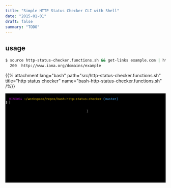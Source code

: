 ```yaml
---
title: "Simple HTTP Status Checker CLI with Shell"
date: "2015-01-01"
draft: false
summary: "TODO"
---
```


## usage

```bash
$ source http-status-checker.functions.sh && get-links example.com | http-check-bulk
  200  http://www.iana.org/domains/example
```


<div class="f6">

  {{% attachment lang="bash" path="src/http-status-checker.functions.sh" title="http status checker" name="bash-http-status-checker.functions.sh" /%}}

</div>


![demo](gif/gTMlml7VHK.gif)